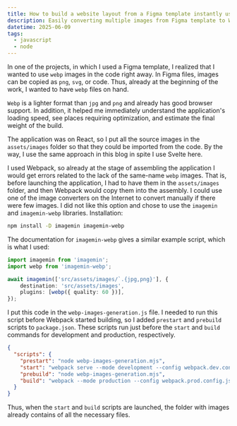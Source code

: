 ```yaml
---
title: How to build a website layout from a Figma template instantly using optimized WebP images instead of PNGs.
description: Easily converting multiple images from Figma template to Webp in JavaScript application.
datetime: 2025-06-09
tags:
  - javascript
  - node
---
```


In one of the projects, in which I used a Figma template, I
realized that I wanted to use `webp` images in the code right away. In Figma files, images can be copied as `png`,
`svg`, or code. Thus, already at the beginning of the work, I wanted to have `webp` files on hand.

`Webp` is a lighter format than `jpg` and `png` and already has good browser support. In addition, it helped me
immediately understand the application's loading speed, see places requiring optimization, and estimate the final weight
of the build.

The application was on React, so I put all the source images in the `assets/images` folder so that they could be
imported from the code. By the way, I use the same approach in this blog in spite I use Svelte here.

I used Webpack, so already at the stage of assembling the application I would get errors related to the lack of
the same-name `webp` images. That is, before launching the application, I had to have them in the `assets/images`
folder, and then Webpack would copy them into the assembly.
I could use one of the image converters on the Internet to convert manually if there were few images. I did not like
this option and chose to use the `imagemin` and `imagemin-webp` libraries.
Installation:

```sh
npm install -D imagemin imagemin-webp
```

The documentation for `imagemin-webp` gives a similar example script, which is what I used:

```typescript
import imagemin from 'imagemin';
import webp from 'imagemin-webp';

await imagemin(['src/assets/images/`.{jpg,png}'], {
	destination: 'src/assets/images',
	plugins: [webp({ quality: 60 })],
});
```

I put this code in the `webp-images-generation.js` file. I needed to run this script before Webpack started building, so I
added `prestart` and `prebuild` scripts to `package.json`. These scripts run just before the `start` and `build` commands for
development and production, respectively.

```json
{
  "scripts": {
    "prestart": "node webp-images-generation.mjs",
    "start": "webpack serve --mode development --config webpack.dev.config.js",
    "prebuild": "node webp-images-generation.mjs",
    "build": "webpack --mode production --config webpack.prod.config.js"
  }
}
```

Thus, when the `start` and `build` scripts are launched, the folder with images already contains of all the necessary
files.